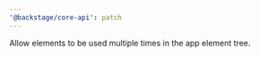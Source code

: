 ```yaml
---
'@backstage/core-api': patch
---
```


Allow elements to be used multiple times in the app element tree.
